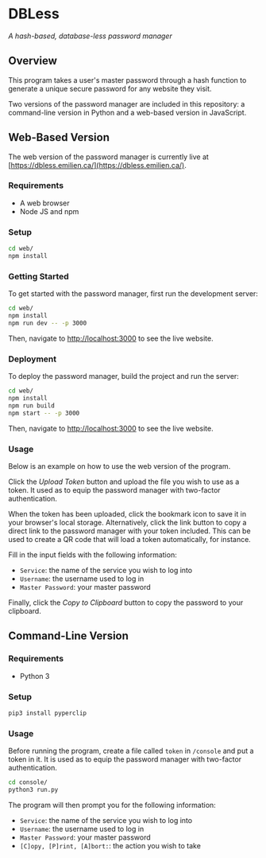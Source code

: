 # DBLess

_A hash-based, database-less password manager_

## Overview

This program takes a user's master password through a hash function to generate a unique secure password for any website they visit.

Two versions of the password manager are included in this repository: a command-line version in Python and a web-based version in JavaScript.

## Web-Based Version

The web version of the password manager is currently live at [https://dbless.emilien.ca/](https://dbless.emilien.ca/).

### Requirements

- A web browser
- Node JS and npm

### Setup

```bash
cd web/
npm install
```

### Getting Started

To get started with the password manager, first run the development server:

```bash
cd web/
npm install
npm run dev -- -p 3000
```

Then, navigate to [http://localhost:3000](http://localhost:3000) to see the live website.

### Deployment

To deploy the password manager, build the project and run the server:

```bash
cd web/
npm install
npm run build
npm start -- -p 3000
```

Then, navigate to [http://localhost:3000](http://localhost:3000) to see the live website.

### Usage

Below is an example on how to use the web version of the program.

Click the _Upload Token_ button and upload the file you wish to use as a token. It used as to equip the password manager with two-factor authentication.

When the token has been uploaded, click the bookmark icon to save it in your browser's local storage. Alternatively, click the link button to copy a direct link to the password manager with your token included. This can be used to create a QR code that will load a token automatically, for instance.

Fill in the input fields with the following information:

- `Service`: the name of the service you wish to log into
- `Username`: the username used to log in
- `Master Password`: your master password

Finally, click the _Copy to Clipboard_ button to copy the password to your clipboard.

## Command-Line Version

### Requirements

- Python 3

### Setup

```bash
pip3 install pyperclip
```

### Usage

Before running the program, create a file called `token` in `/console` and put a token in it. It is used as to equip the password manager with two-factor authentication.

```bash
cd console/
python3 run.py
```

The program will then prompt you for the following information:

- `Service`: the name of the service you wish to log into
- `Username`: the username used to log in
- `Master Password`: your master password
- `[C]opy, [P]rint, [A]bort:`: the action you wish to take
